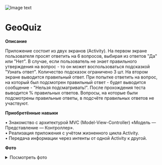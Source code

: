 ![Image text](https://img.shields.io/badge/Entry%20level-beginner-brightgreen)
  
# GeoQuiz
    
    
**Описание**

Приложение состоит из двух экранов (Activity). На первом экране пользователя просят ответить на 6 вопросов, выбирая из ответов "Да" или "Нет". В случае, если пользователь не знает правильного утверждения на вопрос - то он может воспользоваться подсказкой "Узнать ответ". Количество подсказок ограничено 3 шт. На втором экране выводится правильный ответ. При попытке ответить на вопрос, на который был подсмотрен правильный ответ - будет выводится сообщение - "Нельзя подсматривать!". После прохождения теста выводится % правильных ответов. Вопросы, на которые были подсмотрены правильные ответы, в подсчёте правильных ответов не участвуют.
    
    
**Приобретённые навыки**

• Знакомство с архитектурой MVC (Model-View-Controller) «Модель — Представление — Контроллер».  
• Реализация приложения с учётом жизненного цикла Activity.  
• Передача информации через интенты от одной Activity к другой.

**Фото**

<details>
<summary>Посмотреть фото</summary>
<img src="https://github.com/Sasha-Kybik/Android-Development/blob/main/GeoQuiz/Screenshot_1.jpg" alt="Фото" width="300"/> <img src="https://github.com/Sasha-Kybik/Android-Development/blob/main/GeoQuiz/Screenshot_2.jpg" alt="Фото" width="300"/> <img src="https://github.com/Sasha-Kybik/Android-Development/blob/main/GeoQuiz/Screenshot_3.jpg" alt="Фото" width="600"/> <img src="https://github.com/Sasha-Kybik/Android-Development/blob/main/GeoQuiz/Screenshot_4.jpg" alt="Фото" width="600"/>
</details>
